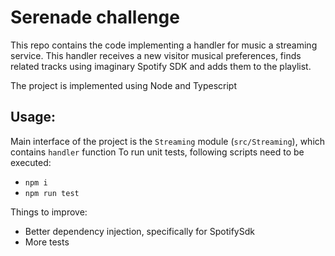 # Serenade challenge
This repo contains the code implementing a handler for music a streaming service. This handler receives a new visitor musical preferences, finds related tracks using imaginary Spotify SDK and adds them to the playlist.

The project is implemented using Node and Typescript

## Usage:
Main interface of the project is the `Streaming` module (`src/Streaming`), which contains `handler` function
To run unit tests, following scripts need to be executed:
- `npm i`
- `npm run test`

Things to improve:
- Better dependency injection, specifically for SpotifySdk
- More tests
